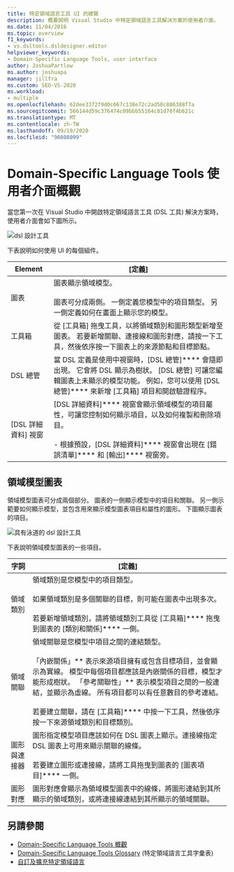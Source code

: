 ```yaml
---
title: 特定領域語言工具 UI 的總覽
description: 概要說明 Visual Studio 中特定領域語言工具解決方案的使用者介面。
ms.date: 11/04/2016
ms.topic: overview
f1_keywords:
- vs.dsltools.dsldesigner.editor
helpviewer_keywords:
- Domain-Specific Language Tools, user interface
author: JoshuaPartlow
ms.author: joshuapa
manager: jillfra
ms.custom: SEO-VS-2020
ms.workload:
- multiple
ms.openlocfilehash: 62dee3372f9d0c667c138e72c2ad58c886388f7a
ms.sourcegitcommit: 566144d59c376474c09bbb55164c01d70f4b621c
ms.translationtype: MT
ms.contentlocale: zh-TW
ms.lasthandoff: 09/19/2020
ms.locfileid: "90808099"
---
```

# <a name="overview-of-the-domain-specific-language-tools-user-interface"></a>Domain-Specific Language Tools 使用者介面概觀
當您第一次在 Visual Studio 中開啟特定領域語言工具 (DSL 工具) 解決方案時，使用者介面會如下圖所示。

 ![dsl 設計工具](../modeling/media/dsl_designer.png)

 下表說明如何使用 UI 的每個組件。

|**Element**|**[定義]**|
|-|-|
|圖表|圖表顯示領域模型。<br /><br /> 圖表可分成兩側。 一側定義您模型中的項目類型。 另一側定義如何在畫面上顯示您的模型。|
|工具箱|從 [工具箱] 拖曳工具，以將領域類別和圖形類型新增至圖表。 若要新增關聯、連接線和圖形對應，請按一下工具，然後依序按一下圖表上的來源節點和目標節點。|
|DSL 總管|當 DSL 定義是使用中視窗時，[DSL 總管]**** 會隨即出現。 它會將 DSL 顯示為樹狀。 [DSL 總管] 可讓您編輯圖表上未顯示的模型功能。 例如，您可以使用 [DSL 總管]**** 來新增 [工具箱] 項目和開啟驗證程序。|
|[DSL 詳細資料] 視窗|[DSL 詳細資料]**** 視窗會顯示領域模型的項目屬性，可讓您控制如何顯示項目，以及如何複製和刪除項目。<br /><br /> -   根據預設，[DSL 詳細資料]**** 視窗會出現在 [錯誤清單]**** 和 [輸出]**** 視窗旁。|

## <a name="the-domain-model-diagram"></a>領域模型圖表
 領域模型圖表可分成兩個部分。 圖表的一側顯示模型中的項目和關聯。 另一側示範要如何顯示模型，並包含用來顯示模型圖表項目和屬性的圖形。 下圖顯示圖表的項目。

 ![具有泳道的 dsl 設計工具](../modeling/media/dsl_desinger.png)

 下表說明領域模型圖表的一些項目。

|**字詞**|**[定義]**|
|-|-|
|領域類別|領域類別是您模型中的項目類型。<br /><br /> 如果領域類別是多個關聯的目標，則可能在圖表中出現多次。<br /><br /> 若要新增領域類別，請將領域類別工具從 [工具箱]**** 拖曳到圖表的 [類別和關係]**** 一側。|
|領域關聯|領域關聯是您模型中項目之間的連結類型。<br /><br /> 「內嵌關係」** 表示來源項目擁有或包含目標項目，並會顯示為實線。 模型中每個項目都應該是內嵌關係的目標，模型才能形成樹狀。 「參考關聯性」** 表示模型項目之間的一般連結，並顯示為虛線。 所有項目都可以有任意數目的參考連結。<br /><br /> 若要建立關聯，請在 [工具箱]**** 中按一下工具，然後依序按一下來源領域類別和目標類別。|
|圖形與連接器|圖形指定模型項目應該如何在 DSL 圖表上顯示。連接線指定 DSL 圖表上可用來顯示關聯的線條。<br /><br /> 若要建立圖形或連接線，請將工具拖曳到圖表的 [圖表項目]**** 一側。|
|圖形對應|圖形對應會顯示為領域模型圖表中的線條，將圖形連結到其所顯示的領域類別，或將連接線連結到其所顯示的領域關聯。|

## <a name="see-also"></a>另請參閱

- [Domain-Specific Language Tools 概觀](../modeling/overview-of-domain-specific-language-tools.md)
- [Domain-Specific Language Tools Glossary](/previous-versions/bb126564(v=vs.100)) (特定領域語言工具字彙表)
- [自訂及擴充特定領域語言](../modeling/customizing-and-extending-a-domain-specific-language.md)